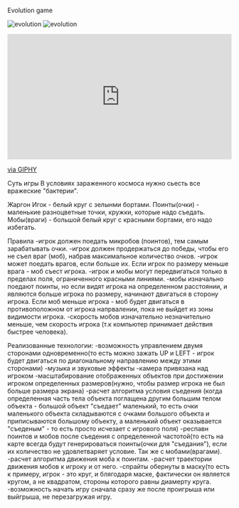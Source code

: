 Evolution game

![evolution](https://github.com/on3ginnn/evolution-game/evolution.gif)
![evolution](https://github.com/on3ginnn/evolution-game/assets/124593750/480868df-3bda-49a0-ad3d-303334a1a83b)
<div style="width:100%;height:0;padding-bottom:56%;position:relative;"><iframe src="https://giphy.com/embed/nulY7vCjlcLIcIJT1Q" width="100%" height="100%" style="position:absolute" frameBorder="0" class="giphy-embed" allowFullScreen></iframe></div><p><a href="https://giphy.com/gifs/nulY7vCjlcLIcIJT1Q">via GIPHY</a></p>
Суть игры
В условиях зараженного космоса нужно сьесть все вражеские "бактерии".

Жаргон
Игок - белый круг с зелынми бортами.
Поинты(очки) - маленькие разноцветные точки, кружки, которые надо съедать.
Мобы(враги) - большой белый круг с красными бортами, его надо избегать.

Правила
-игрок должен поедать микробов (поинтов), тем самым зарабатывать очки.
-игрок должен продержаться до победы, чтобы его не съел враг 
(моб), набрав максимальное количество очков.
-игрок может поедать врагов, если больше их. Если игрок по размеру меньше врага - моб 
съест игрока.
-игрок и мобы могут передвигаться только в пределах поля, ограниченного красными линиями.
-мобы изначально поедают поинты, но если видят игрока на определенном 
расстоянии, и являются больше игрока по размеру, начинают двигаться в сторону игрока.
Если моб меньше игрока - моб будет двигаться в противоположном от игрока напрвалении, 
пока не выйдет из зоны видимости игрока.
-скорость мобов изначательно незначительно меньше, чем скорость игрока (т.к компьютер принимает действия быстрее человека).

Реализованные технологии:
-возможность управлением двумя сторонами одновременно(то есть можно 
зажать UP и LEFT - игрок будет двигаться по диагональному направлению между этими сторонами)
-музыка и звуковые эффекты
-камера привязана над игроком
-масштабирование отображенных объектов при достижении игроком определенных 
размеров(нужно, чтобы размер игрока не был больше размера экрана)
-расчет алгоритма условия съедения
(когда определенная часть тела объекта поглащена другим большим телом 
объекта - большой объект "съедает" маленький, то есть очки маленького объекта 
складываются с очками большого объекта и приписываются большому объекту, 
а маленький объект оказывается "съеденым" - то есть просто исчезает с игрового поля)
-респавн поинтов и мобов после съедения с определенной частотой(то есть на карте 
всегда будут генерироваться поинты(очки для "съедания"), если их количество не удовлетваряет условие. Так же с мобами(врагами).
-расчет алгоритма движения моба к поинтам.
-расчет траектории движения мобов к игроку и от него.
-спрайты обернуты в маску(то есть к примеру, игрок - это круг, и блягодаря маске, фактически он 
является кругом, а не квадратом, стороны которого равны диамерту круга.
-возможность начать игру сначала сразу же после проигрыша или выйгрыша, не перезагружая игру.
